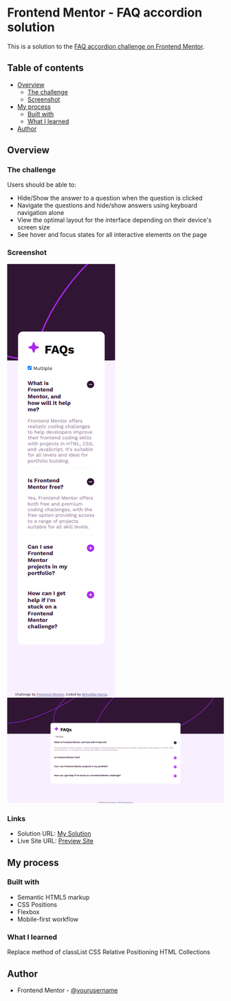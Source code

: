 # Frontend Mentor - FAQ accordion solution

This is a solution to the [FAQ accordion challenge on Frontend Mentor](https://www.frontendmentor.io/challenges/faq-accordion-wyfFdeBwBz).

## Table of contents

- [Overview](#overview)
  - [The challenge](#the-challenge)
  - [Screenshot](#screenshot)
- [My process](#my-process)
  - [Built with](#built-with)
  - [What I learned](#what-i-learned)
- [Author](#author)

## Overview

### The challenge

Users should be able to:

- Hide/Show the answer to a question when the question is clicked
- Navigate the questions and hide/show answers using keyboard navigation alone
- View the optimal layout for the interface depending on their device's screen size
- See hover and focus states for all interactive elements on the page

### Screenshot

![Mobile View](./screenshots/mobile.png)
![Desktop View](./screenshots/desktop.png)


### Links

- Solution URL: [My Solution](https://github.com/MrinalikaKarna/faq-accordion)
- Live Site URL: [Preview Site](https://mrinalikakarna.github.io/faq-accordion/)

## My process

### Built with

- Semantic HTML5 markup
- CSS Positions
- Flexbox
- Mobile-first workflow

### What I learned

Replace method of classList
CSS Relative Positioning
HTML Collections


## Author

- Frontend Mentor - [@yourusername](https://www.frontendmentor.io/profile/MrinalikaKarna)

